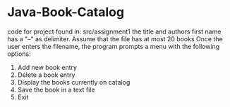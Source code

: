 # Java-Book-Catalog
code for project found in: src/assignment1
the title and authors first name has a "–" as delimiter. Assume that the file has at most 20 books
Once the user enters the filename, the program prompts a menu with the following 
options:
1) Add new book entry 
2) Delete a book entry 
3) Display the books currently on catalog 
4) Save the book in a text file  
5) Exit 
